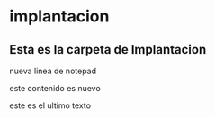 # implantacion
## Esta es la carpeta de **Implantacion**


nueva linea de notepad

este contenido es nuevo

este es el ultimo texto